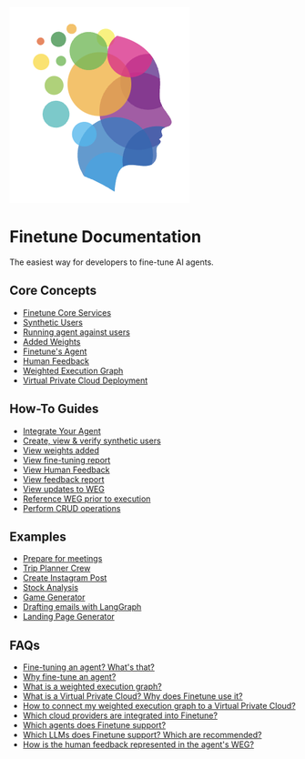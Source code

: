 <img src="assets/finetune-logo.png" alt="Finetune Logo" class="finetune-logo">

<h1 class="main-heading">Finetune Documentation</h1>

<p class="tagline">The easiest way for developers to fine-tune AI agents.</p>

<div class="grid-container">
  <div class="grid-item">
    <h2>Core Concepts</h2>
    <ul>
      <li><a href="core-concepts/finetune-core-services/">Finetune Core Services</a></li>
      <li><a href="core-concepts/fine-tuning-session/synthetic-users/">Synthetic Users</a></li>
      <li><a href="core-concepts/fine-tuning-session/running-agent-against-users/">Running agent against users</a></li>
      <li><a href="core-concepts/fine-tuning-session/added-weights/">Added Weights</a></li>
      <li><a href="core-concepts/feedback-session/finetunes-agent/">Finetune's Agent</a></li>
      <li><a href="core-concepts/feedback-session/human-feedback/">Human Feedback</a></li>
      <li><a href="core-concepts/weighted-execution-graph/">Weighted Execution Graph</a></li>
      <li><a href="core-concepts/virtual-private-cloud-deployment/">Virtual Private Cloud Deployment</a></li>
    </ul>
  </div>

  <div class="grid-item">
    <h2>How-To Guides</h2>
    <ul>
      <li><a href="how-to/integrate-your-agent/">Integrate Your Agent</a></li>
      <li><a href="how-to/fine-tuning-session/create-view-verify-synthetic-users/">Create, view & verify synthetic users</a></li>
      <li><a href="how-to/fine-tuning-session/view-weights-added/">View weights added</a></li>
      <li><a href="how-to/fine-tuning-session/view-fine-tuning-report/">View fine-tuning report</a></li>
      <li><a href="how-to/feedback-session/view-human-feedback/">View Human Feedback</a></li>
      <li><a href="how-to/feedback-session/view-feedback-report/">View feedback report</a></li>
      <li><a href="how-to/view-weg/view-updates-to-weg/">View updates to WEG</a></li>
      <li><a href="how-to/deploy-weg-vpc/reference-weg-prior-to-execution/">Reference WEG prior to execution</a></li>
      <li><a href="how-to/deploy-weg-vpc/perform-crud-operations/">Perform CRUD operations</a></li>
    </ul>
  </div>

  <div class="grid-item">
    <h2>Examples</h2>
    <ul>
      <li><a href="examples/prepare-for-meetings/">Prepare for meetings</a></li>
      <li><a href="examples/trip-planner-crew/">Trip Planner Crew</a></li>
      <li><a href="examples/create-instagram-post/">Create Instagram Post</a></li>
      <li><a href="examples/stock-analysis/">Stock Analysis</a></li>
      <li><a href="examples/game-generator/">Game Generator</a></li>
      <li><a href="examples/drafting-emails-langgraph/">Drafting emails with LangGraph</a></li>
      <li><a href="examples/landing-page-generator/">Landing Page Generator</a></li>
    </ul>
  </div>
</div>

<div class="grid-container">
  <div class="grid-item">
    <h2>FAQs</h2>
    <ul>
      <li><a href="faqs/what-is-fine-tuning-an-agent/">Fine-tuning an agent? What's that?</a></li>
      <li><a href="faqs/why-fine-tune-an-agent/">Why fine-tune an agent?</a></li>
      <li><a href="faqs/what-is-weighted-execution-graph/">What is a weighted execution graph?</a></li>
      <li><a href="faqs/what-is-vpc-why-finetune-uses-it/">What is a Virtual Private Cloud? Why does Finetune use it?</a></li>
      <li><a href="faqs/how-to-connect-weg-to-vpc/">How to connect my weighted execution graph to a Virtual Private Cloud?</a></li>
      <li><a href="faqs/which-cloud-providers-integrated/">Which cloud providers are integrated into Finetune?</a></li>
      <li><a href="faqs/which-agents-finetune-supports/">Which agents does Finetune support?</a></li>
      <li><a href="faqs/which-llms-finetune-supports/">Which LLMs does Finetune support? Which are recommended?</a></li>
      <li><a href="faqs/how-human-feedback-represented-in-weg/">How is the human feedback represented in the agent's WEG?</a></li>
    </ul>
  </div>
</div>